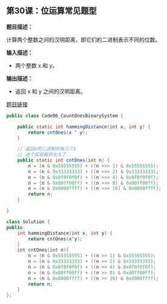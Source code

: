 ## 第30课：位运算常见题型

**题目描述：**

计算两个整数之间的汉明距离，即它们的二进制表示不同的位数。

**输入描述：**

- 两个整数 x 和 y。

**输出描述：**

- 返回 x 和 y 之间的汉明距离。

[题目链接](https://leetcode.cn/problems/hamming-distance/)

```java
public class Code06_CountOnesBinarySystem {

	public static int hammingDistance(int x, int y) {
		return cntOnes(x ^ y);
	}

	// 返回n的二进制中有几个1
	// 这个实现脑洞太大了
	public static int cntOnes(int n) {
		n = (n & 0x55555555) + ((n >>> 1) & 0x55555555);
		n = (n & 0x33333333) + ((n >>> 2) & 0x33333333);
		n = (n & 0x0f0f0f0f) + ((n >>> 4) & 0x0f0f0f0f);
		n = (n & 0x00ff00ff) + ((n >>> 8) & 0x00ff00ff);
		n = (n & 0x0000ffff) + ((n >>> 16) & 0x0000ffff);
		return n;
	}

}
```

```c++
class Solution {
public:
    int hammingDistance(int x, int y) {
        return cntOnes(x^y);
    }
    int cntOnes(int n){
        n = (n & 0x55555555) + ((n >> 1) & 0x55555555);
		n = (n & 0x33333333) + ((n >> 2) & 0x33333333);
		n = (n & 0x0f0f0f0f) + ((n >> 4) & 0x0f0f0f0f);
		n = (n & 0x00ff00ff) + ((n >> 8) & 0x00ff00ff);
		n = (n & 0x0000ffff) + ((n >> 16) & 0x0000ffff);
		return n;
    }
};
```

